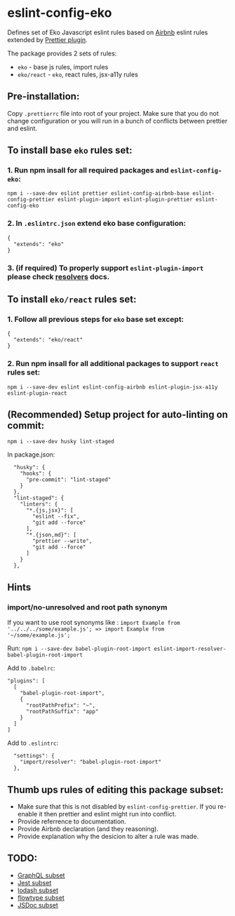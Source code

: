 # eslint-config-eko

Defines set of Eko Javascript eslint rules based on [Airbnb](https://github.com/airbnb/javascript) eslint rules extended by [Prettier plugin](https://github.com/prettier/eslint-plugin-prettier).

The package provides 2 sets of rules:

- `eko` - base js rules, import rules
- `eko/react` - `eko`, react rules, jsx-a11y rules

## Pre-installation:

Copy `.prettierrc` file into root of your project. Make sure that you do not change configuration or you will run in a bunch of conflicts between prettier and eslint.

## To install base `eko` rules set:

### 1. Run npm insall for all required packages and `eslint-config-eko`:

`npm i --save-dev eslint prettier eslint-config-airbnb-base eslint-config-prettier eslint-plugin-import eslint-plugin-prettier eslint-config-eko`

### 2. In `.eslintrc.json` extend eko base configuration:

```
{
  "extends": "eko"
}
```

### 3. (if required) To properly support `eslint-plugin-import` please check [resolvers](https://github.com/benmosher/eslint-plugin-import#resolvers) docs.

## To install `eko/react` rules set:

### 1. Follow all previous steps for `eko` base set except:

```
{
  "extends": "eko/react"
}
```

### 2. Run npm insall for all additional packages to support `react` rules set:

`npm i --save-dev eslint eslint-config-airbnb eslint-plugin-jsx-a11y eslint-plugin-react`

## (Recommended) Setup project for auto-linting on commit:

`npm i --save-dev husky lint-staged`

In package.json:

```
  "husky": {
    "hooks": {
      "pre-commit": "lint-staged"
    }
  },
  "lint-staged": {
    "linters": {
      "*.{js,jsx}": [
        "eslint --fix",
        "git add --force"
      ],
      "*.{json,md}": [
        "prettier --write",
        "git add --force"
      ]
    }
  },
```

## Hints

### import/no-unresolved and root path synonym

If you want to use root synonyms like :
`import Example from '../../../some/example.js'; => import Example from '~/some/example.js';`

Run:
`npm i --save-dev babel-plugin-root-import eslint-import-resolver-babel-plugin-root-import`

Add to `.babelrc`:

```
"plugins": [
  [
    "babel-plugin-root-import",
    {
      "rootPathPrefix": "~",
      "rootPathSuffix": "app"
    }
  ]
]
```

Add to `.eslintrc`:

```
  "settings": {
    "import/resolver": "babel-plugin-root-import"
  },
```

## Thumb ups rules of editing this package subset:

- Make sure that this is not disabled by `eslint-config-prettier`. If you re-enable it then prettier and eslint might run into conflict.
- Provide referrence to documentation.
- Provide Airbnb declaration (and they reasoning).
- Provide explanation why the desicion to alter a rule was made.

## TODO:

- [GraphQL subset](https://github.com/apollographql/eslint-plugin-graphql)
- [Jest subset](https://github.com/jest-community/eslint-plugin-jest)
- [lodash subset](https://github.com/wix/eslint-plugin-lodash)
- [flowtype subset](https://github.com/gajus/eslint-plugin-flowtype)
- [JSDoc subset](https://github.com/gajus/eslint-plugin-jsdoc)
